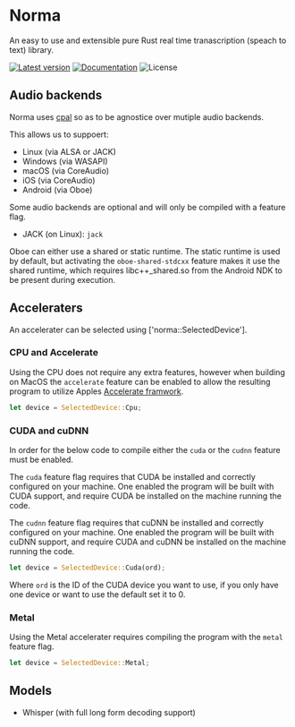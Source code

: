 # Norma

An easy to use and extensible
pure Rust real time tranascription (speach to text) library.

[![Latest version](https://img.shields.io/crates/v/norma.svg)](https://crates.io/crates/norma)
[![Documentation](https://docs.rs/norma/badge.svg)](https://docs.rs/norma)
![License](https://img.shields.io/crates/l/norma.svg)

## Audio backends

Norma uses [cpal](https://github.com/RustAudio/cpal)
so as to be agnostice over mutiple audio backends.

This allows us to suppoert:

- Linux (via ALSA or JACK)
- Windows (via WASAPI)
- macOS (via CoreAudio)
- iOS (via CoreAudio)
- Android (via Oboe)

Some audio backends are optional and will only be compiled with a feature flag.

- JACK (on Linux): `jack`

Oboe can either use a shared or static runtime.
The static runtime is used by default,
but activating the `oboe-shared-stdcxx` feature makes it use the shared runtime,
which requires libc++\_shared.so from the Android NDK to be present during execution.

## Acceleraters

An accelerater can be selected using ['norma::SelectedDevice'].

### CPU and Accelerate

Using the CPU does not require any extra features, however
when building on MacOS the `accelerate` feature can be enabled to allow
the resulting program to utilize Apples [Accelerate framwork](https://developer.apple.com/accelerate/).

```rust
let device = SelectedDevice::Cpu;
```

### CUDA and cuDNN

In order for the below code to compile either the `cuda`
or the `cudnn` feature must be enabled.

The `cuda` feature flag requires that CUDA
be installed and correctly configured on your machine.
One enabled the program will be built with CUDA support,
and require CUDA be installed on the machine running the code.

The `cudnn` feature flag requires that cuDNN
be installed and correctly configured on your machine.
One enabled the program will be built with cuDNN support,
and require CUDA and cuDNN be installed on the machine running the code.

```rust
let device = SelectedDevice::Cuda(ord);
```

Where `ord` is the ID of the CUDA device you want to use,
if you only have one device or want to use the default set it to 0.

### Metal

Using the Metal accelerater requires compiling the program
with the `metal` feature flag.

```rust
let device = SelectedDevice::Metal;
```

## Models

- Whisper (with full long form decoding support)
